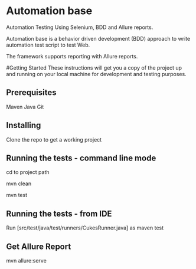 # Automation base

Automation Testing Using Selenium, BDD and Allure reports.

Automation base is a behavior driven development (BDD) approach to write automation test script to test Web.  

The framework supports reporting with Allure reports.

#Getting Started
These instructions will get you a copy of the project up and running on your local machine for development and testing purposes.

Prerequisites
--------------
Maven
Java
Git

Installing
-------------
Clone the repo to get a working project


Running the tests - command line mode
-------------------
cd to project path  

mvn clean

mvn test

Running the tests - from IDE  
-------------------
Run [src/test/java/test/runners/CukesRunner.java] as maven test

Get Allure Report
-------------
mvn allure:serve
